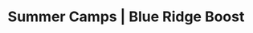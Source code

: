 ---
title: "Summer Camps | Blue Ridge Boost"
page_title: "Summer Camps for Rising First to Third Graders"
# meta description
description: 
draft: false
# content section
layout: "summer-camps-rising-1-3"
---